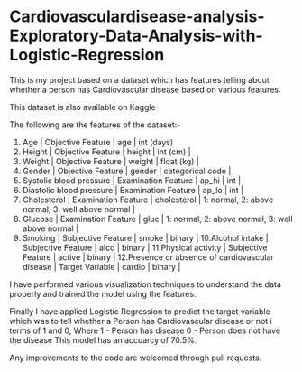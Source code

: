 # Cardiovasculardisease-analysis-Exploratory-Data-Analysis-with-Logistic-Regression
This is my project based on a dataset which has features telling about whether a person has Cardiovascular disease based on various features.

This dataset is also available on Kaggle

The following are the features of the dataset:-
1. Age | Objective Feature | age | int (days)
2. Height | Objective Feature | height | int (cm) |
3. Weight | Objective Feature | weight | float (kg) |
4. Gender | Objective Feature | gender | categorical code |
5. Systolic blood pressure | Examination Feature | ap_hi | int |
6. Diastolic blood pressure | Examination Feature | ap_lo | int |
7. Cholesterol | Examination Feature | cholesterol | 1: normal, 2: above normal, 3: well above normal |
8. Glucose | Examination Feature | gluc | 1: normal, 2: above normal, 3: well above normal |
9. Smoking | Subjective Feature | smoke | binary |
10.Alcohol intake | Subjective Feature | alco | binary |
11.Physical activity | Subjective Feature | active | binary |
12.Presence or absence of cardiovascular disease | Target Variable | cardio | binary |

I have performed various visualization techniques to understand the data properly and trained the model using the features.

Finally I have applied Logistic Regression to predict the target variable which was to tell whether a Person has Cardiovascular disease or not i terms of 1 and 0,
Where 1 - Person has disease
      0 - Person does not have the disease
This model has an accuarcy of 70.5%.

Any improvements to the code are welcomed through pull requests.
